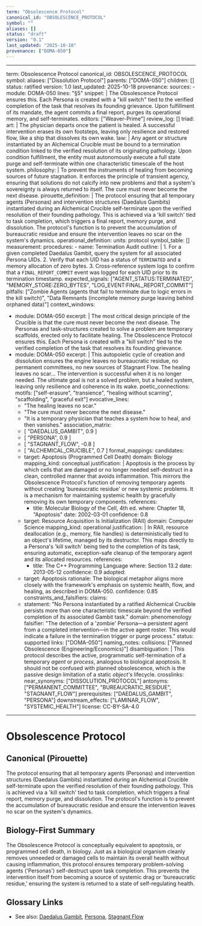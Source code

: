 ```yaml
---
term: "Obsolescence Protocol"
canonical_id: "OBSOLESCENCE_PROTOCOL"
symbol: ""
aliases: []
status: "draft"
version: "0.1"
last_updated: "2025-10-18"
provenance: ["DOMA-050"]
---
```


---
term: Obsolescence Protocol
canonical_id: OBSOLESCENCE_PROTOCOL
symbol: 
aliases: ["Dissolution Protocol"]
parents: ["DOMA-050"]
children: []
status: ratified
version: 1.0
last_updated: 2025-10-18
provenance:
  sources:
    - module: DOMA-050
      lines: "§5"
      snippet: |
        The Obsolescence Protocol ensures this. Each Persona is created with a "kill switch" tied to the verified completion of the task that resolves its founding grievance. Upon fulfillment of its mandate, the agent commits a final report, purges its operational memory, and self-terminates.
  editors: ["Weaver-Prime"]
  review_log: []
triad:
  art: |
    The physician departs once the patient is healed. A successful intervention erases its own footsteps, leaving only resilience and restored flow, like a ship that dissolves its own wake.
  law: |
    Any agent or structure instantiated by an Alchemical Crucible must be bound to a termination condition linked to the verified resolution of its originating pathology. Upon condition fulfillment, the entity must autonomously execute a full state purge and self-terminate within one characteristic timescale of the host system.
  philosophy: |
    To prevent the instruments of healing from becoming sources of future stagnation. It enforces the principle of transient agency, ensuring that solutions do not calcify into new problems and that a system's sovereignty is always returned to itself. The cure must never become the next disease.
pirouette_definition: |
  The protocol ensuring that all temporary agents (Personas) and intervention structures (Daedalus Gambits) instantiated during an Alchemical Crucible self-terminate upon the verified resolution of their founding pathology. This is achieved via a 'kill switch' tied to task completion, which triggers a final report, memory purge, and dissolution. The protocol's function is to prevent the accumulation of bureaucratic residue and ensure the intervention leaves no scar on the system's dynamics.
operational_definition:
  units: protocol
  symbol_table: []
  measurement:
    procedures:
      - name: Termination Audit
        outline: |
          1. For a given completed Daedalus Gambit, query the system for all associated Persona UIDs.
          2. Verify that each UID has a status of `TERMINATED` and a memory allocation of zero bytes.
          3. Cross-reference system logs to confirm that a `FINAL_REPORT_COMMIT` event was logged for each UID prior to its termination timestamp.
        expected_signals: ["AGENT_STATUS:TERMINATED", "MEMORY_STORE:ZERO_BYTES", "LOG_EVENT:FINAL_REPORT_COMMIT"]
        pitfalls: ["Zombie Agents (agents that fail to terminate due to logic errors in the kill switch)", "Data Remnants (incomplete memory purge leaving behind orphaned data)"]
context_windows:
  - module: DOMA-050
    excerpt: |
      The most critical design principle of the Crucible is that the cure must never become the next disease. The Personas and task-structures created to solve a problem are temporary scaffolds, erected only to facilitate healing. The Obsolescence Protocol ensures this. Each Persona is created with a "kill switch" tied to the verified completion of the task that resolves its founding grievance.
  - module: DOMA-050
    excerpt: |
      This autopoietic cycle of creation and dissolution ensures the engine leaves no bureaucratic residue, no permanent committees, no new sources of Stagnant Flow. The healing leaves no scar... The intervention is successful when it is no longer needed. The ultimate goal is not a solved problem, but a healed system, leaving only resilience and coherence in its wake.
poetic_connections:
  motifs: ["self-erasure", "transience", "healing without scarring", "scaffolding", "graceful exit"]
  evocative_lines:
    - "The healing leaves no scar."
    - "The cure must never become the next disease."
    - "It is a temporary physician that teaches a system how to heal, and then vanishes."
  association_matrix:
    - [ "DAEDALUS_GAMBIT", 0.9 ]
    - [ "PERSONA", 0.9 ]
    - [ "STAGNANT_FLOW", -0.8 ]
    - [ "ALCHEMICAL_CRUCIBLE", 0.7 ]
formal_mappings:
  candidates:
    - target: Apoptosis (Programmed Cell Death)
      domain: Biology
      mapping_kind: conceptual
      justification: |
        Apoptosis is the process by which cells that are damaged or no longer needed self-destruct in a clean, controlled manner that avoids inflammation. This mirrors the Obsolescence Protocol's function of removing temporary agents without creating 'bureaucratic residue' or new systemic problems. It is a mechanism for maintaining systemic health by gracefully removing its own temporary components.
      references:
        - title: Molecular Biology of the Cell, 4th ed.
          where: Chapter 18, "Apoptosis"
          date: 2002-03-01
      confidence: 0.8
    - target: Resource Acquisition Is Initialization (RAII)
      domain: Computer Science
      mapping_kind: operational
      justification: |
        In RAII, resource deallocation (e.g., memory, file handles) is deterministically tied to an object's lifetime, managed by its destructor. This maps directly to a Persona's 'kill switch' being tied to the completion of its task, ensuring automatic, exception-safe cleanup of the temporary agent and its allocated resources.
      references:
        - title: The C++ Programming Language
          where: Section 13.2
          date: 2013-05-12
      confidence: 0.9
  adopted:
    - target: Apoptosis
      rationale: The biological metaphor aligns more closely with the framework's emphasis on systemic health, flow, and healing, as described in DOMA-050.
      confidence: 0.85
constraints_and_falsifiers:
  claims:
    - statement: "No Persona instantiated by a ratified Alchemical Crucible persists more than one characteristic timescale beyond the verified completion of its associated Gambit task."
      domain: phenomenology
      falsifier: "The detection of a 'zombie' Persona—a persistent agent from a completed intervention—in the active agent roster. This would indicate a failure in the termination trigger or purge process."
      status: supported
      links: ["DOMA-050"]
naming_notes:
  collisions: ["Planned Obsolescence (Engineering/Economics)"]
  disambiguation: |
    This protocol describes the active, programmatic self-termination of a temporary *agent* or *process*, analogous to biological apoptosis. It should not be confused with planned obsolescence, which is the passive design limitation of a static *object's* lifecycle.
crosslinks:
  near_synonyms: ["DISSOLUTION_PROTOCOL"]
  antonyms: ["PERMANENT_COMMITTEE", "BUREAUCRATIC_RESIDUE", "STAGNANT_FLOW"]
  prerequisites: ["DAEDALUS_GAMBIT", "PERSONA"]
  downstream_effects: ["LAMINAR_FLOW", "SYSTEMIC_HEALTH"]
license: CC-BY-SA-4.0
---

# Obsolescence Protocol

## Canonical (Pirouette)
The protocol ensuring that all temporary agents (Personas) and intervention structures (Daedalus Gambits) instantiated during an Alchemical Crucible self-terminate upon the verified resolution of their founding pathology. This is achieved via a 'kill switch' tied to task completion, which triggers a final report, memory purge, and dissolution. The protocol's function is to prevent the accumulation of bureaucratic residue and ensure the intervention leaves no scar on the system's dynamics.

## Biology-First Summary
The Obsolescence Protocol is conceptually equivalent to apoptosis, or programmed cell death, in biology. Just as a biological organism cleanly removes unneeded or damaged cells to maintain its overall health without causing inflammation, this protocol ensures temporary problem-solving agents ('Personas') self-destruct upon task completion. This prevents the intervention itself from becoming a source of systemic drag or 'bureaucratic residue,' ensuring the system is returned to a state of self-regulating health.

## Glossary Links
- See also: [Daedalus Gambit](<#>), [Persona](<#>), [Stagnant Flow](<#>)